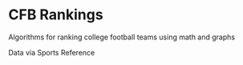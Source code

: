 # CFB Rankings

Algorithms for ranking college football teams using math and graphs

Data via Sports Reference
